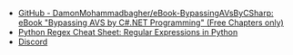 
- [GitHub - DamonMohammadbagher/eBook-BypassingAVsByCSharp: eBook "Bypassing AVS by C#.NET Programming" (Free Chapters only)](https://github.com/DamonMohammadbagher/eBook-BypassingAVsByCSharp)
- [Python Regex Cheat Sheet: Regular Expressions in Python](https://www.dataquest.io/blog/regex-cheatsheet/)
- [Discord](https://discordapp.com/channels/645422618207453194/675509619266813952/726178807781785671)
